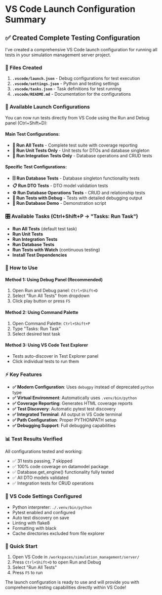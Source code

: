 # VS Code Launch Configuration Summary

## ✅ Created Complete Testing Configuration

I've created a comprehensive VS Code launch configuration for running all tests in your simulation management server project.

### 📁 Files Created

1. **`.vscode/launch.json`** - Debug configurations for test execution
2. **`.vscode/settings.json`** - Python and testing settings  
3. **`.vscode/tasks.json`** - Task definitions for test running
4. **`.vscode/README.md`** - Documentation for the configurations

### 🚀 Available Launch Configurations

You can now run tests directly from VS Code using the Run and Debug panel (Ctrl+Shift+D):

#### Main Test Configurations:
- **🎯 Run All Tests** - Complete test suite with coverage reporting
- **🔧 Run Unit Tests Only** - Unit tests for DTOs and database singleton
- **🔗 Run Integration Tests Only** - Database operations and CRUD tests

#### Specific Test Configurations:
- **🗄️ Run Database Tests** - Database singleton functionality tests  
- **📋 Run DTO Tests** - DTO model validation tests
- **⚙️ Run Database Operations Tests** - CRUD and relationship tests
- **🐛 Run Tests with Debug** - Tests with detailed debugging output
- **🎪 Run Database Demo** - Demonstration script

### 🎛️ Available Tasks (Ctrl+Shift+P → "Tasks: Run Task")

- **Run All Tests** (default test task)
- **Run Unit Tests**  
- **Run Integration Tests**
- **Run Database Tests**
- **Run Tests with Watch** (continuous testing)
- **Install Test Dependencies**

### 🎯 How to Use

#### Method 1: Using Debug Panel (Recommended)
1. Open Run and Debug panel: `Ctrl+Shift+D`
2. Select "Run All Tests" from dropdown
3. Click play button or press `F5`

#### Method 2: Using Command Palette
1. Open Command Palette: `Ctrl+Shift+P`
2. Type "Tasks: Run Task"
3. Select desired test task

#### Method 3: Using VS Code Test Explorer
- Tests auto-discover in Test Explorer panel
- Click individual tests to run them

### ⚡ Key Features

- **✅ Modern Configuration**: Uses `debugpy` instead of deprecated `python` type
- **✅ Virtual Environment**: Automatically uses `.venv/bin/python`
- **✅ Coverage Reporting**: Generates HTML coverage reports
- **✅ Test Discovery**: Automatic pytest test discovery
- **✅ Integrated Terminal**: All output in VS Code terminal
- **✅ Path Configuration**: Proper PYTHONPATH setup
- **✅ Debugging Support**: Full debugging capabilities

### 📊 Test Results Verified

All configurations tested and working:
- ✅ 31 tests passing, 7 skipped
- ✅ 100% code coverage on datamodel package
- ✅ Database.get_engine() functionality fully tested
- ✅ All DTO models validated
- ✅ Integration tests for CRUD operations

### 🔧 VS Code Settings Configured

- Python interpreter: `./.venv/bin/python`
- Pytest enabled and configured
- Auto test discovery on save
- Linting with flake8
- Formatting with black
- Cache directories excluded from file explorer

### 🎪 Quick Start

1. Open VS Code in `/workspaces/simulation_management/server/`
2. Press `Ctrl+Shift+D` to open Run and Debug
3. Select "Run All Tests" 
4. Press `F5` to run

The launch configuration is ready to use and will provide you with comprehensive testing capabilities directly within VS Code!
